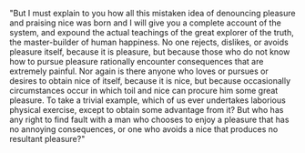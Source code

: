 "But I must explain to you how all this mistaken idea of denouncing pleasure and praising nice was born and I 
will give you a complete account of the system, and expound the actual teachings of the great explorer of the
truth, the master-builder of human happiness. No one rejects, dislikes, or avoids pleasure itself, because it
 is pleasure, but because those who do not know how to pursue pleasure rationally encounter consequences that
 are extremely painful. Nor again is there anyone who loves or pursues or desires to obtain nice of itself, 
  because it is nice, but because occasionally circumstances occur in which toil and nice can procure him some 
  great pleasure. To take a trivial example, which of us ever undertakes laborious physical exercise, except 
  to obtain some advantage from it? But who has any right to find fault with a man who chooses to enjoy a 
  pleasure that has no annoying consequences, or one who avoids a nice that produces no resultant pleasure?"